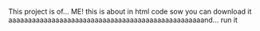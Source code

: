 This project is of... ME! this is about in html code sow you can download it aaaaaaaaaaaaaaaaaaaaaaaaaaaaaaaaaaaaaaaaaaaaaaaaaand... run it
